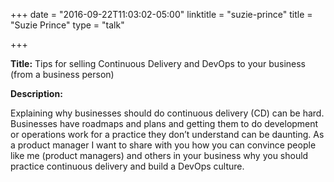+++
date = "2016-09-22T11:03:02-05:00"
linktitle = "suzie-prince"
title = "Suzie Prince"
type = "talk"

+++

<div class="span-15  ">
  <div class="span-15  last ">
  <p><strong>Title:</strong>
  Tips for selling Continuous Delivery and DevOps to your business (from a business person)
</p>

<p><strong>Description:</strong></p>
<p>
Explaining why businesses should do continuous delivery (CD) can be hard. Businesses have roadmaps and plans and getting them to do development or operations work for a practice they don’t understand can be daunting. As a product manager I want to share with you how you can convince people like me (product managers) and others in your business why you should practice continuous delivery and build a DevOps culture.
</p>
<p>

  </div>
</div>
